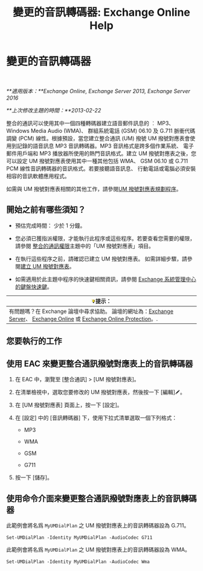﻿---
title: '變更的音訊轉碼器: Exchange Online Help'
TOCTitle: 變更的音訊轉碼器
ms:assetid: 139b2ccd-28c5-46c0-9050-777f4f59aade
ms:mtpsurl: https://technet.microsoft.com/zh-tw/library/Aa996342(v=EXCHG.150)
ms:contentKeyID: 50472602
ms.date: 05/23/2018
mtps_version: v=EXCHG.150
ms.translationtype: MT
---

# 變更的音訊轉碼器

 

_**適用版本：**Exchange Online, Exchange Server 2013, Exchange Server 2016_

_**上次修改主題的時間：**2013-02-22_

整合的通訊可以使用其中一個四種轉碼器建立語音郵件訊息的 ︰ MP3、 Windows Media Audio (WMA)、 群組系統電話 (GSM) 06.10 及 G.711 脈衝代碼調變 (PCM) 線性。根據預設，當您建立整合通訊 (UM) 撥號 UM 撥號對應表會使用到記錄的語音訊息 MP3 音訊轉碼器。MP3 音訊格式是跨多個作業系統、 電子郵件用戶端和 MP3 播放器所使用的熱門音訊格式。建立 UM 撥號對應表之後，您可以設定 UM 撥號對應表使用其中一種其他包括 WMA、 GSM 06.10 或 G.711 PCM 線性音訊轉碼器的音訊格式。若要接聽語音訊息、 行動電話或電腦必須安裝相容的音訊軟體應用程式。

如需與 UM 撥號對應表相關的其他工作，請參閱[UM 撥號對應表規劃程序](um-dial-plan-procedures-exchange-2013-help.md)。

## 開始之前有哪些須知？

  - 預估完成時間： 少於 1 分鐘。

  - 您必須已獲指派權限，才能執行此程序或這些程序。若要查看您需要的權限，請參閱 [整合的通訊權限](unified-messaging-permissions-exchange-2013-help.md)主題中的「UM 撥號對應表」項目。

  - 在執行這些程序之前，請確認已建立 UM 撥號對應表。 如需詳細步驟，請參閱[建立 UM 撥號對應表](create-a-um-dial-plan-exchange-2013-help.md)。

  - 如需適用於此主題中程序的快速鍵相關資訊，請參閱 [Exchange 系統管理中心的鍵盤快速鍵](keyboard-shortcuts-in-the-exchange-admin-center-exchange-online-protection-help.md)。

<table>
<thead>
<tr class="header">
<th><img src="images/Bb124558.tip(EXCHG.150).gif" title="提示" alt="提示" />提示：</th>
</tr>
</thead>
<tbody>
<tr class="odd">
<td>有問題嗎？在 Exchange 論壇中尋求協助。 論壇的網址為：<a href="https://go.microsoft.com/fwlink/p/?linkid=60612">Exchange Server</a>、 <a href="https://go.microsoft.com/fwlink/p/?linkid=267542">Exchange Online</a> 或 <a href="https://go.microsoft.com/fwlink/p/?linkid=285351">Exchange Online Protection</a>。.</td>
</tr>
</tbody>
</table>


## 您要執行的工作

## 使用 EAC 來變更整合通訊撥號對應表上的音訊轉碼器

1.  在 EAC 中，瀏覽至 \[整合通訊\] \> \[UM 撥號對應表\]。

2.  在清單檢視中，選取您要修改的 UM 撥號對應表，然後按一下 \[編輯\]![編輯圖示](images/JJ218640.6f53ccb2-1f13-4c02-bea0-30690e6ea71d(EXCHG.150).gif "編輯圖示")。

3.  在 \[UM 撥號對應表\] 頁面上，按一下 \[設定\]。

4.  在 \[設定\] 中的 \[音訊轉碼器\] 下，使用下拉式清單選取一個下列格式：
    
      - MP3
    
      - WMA
    
      - GSM
    
      - G711

5.  按一下 \[儲存\]。

## 使用命令介面來變更整合通訊撥號對應表上的音訊轉碼器

此範例會將名爲 `MyUMDialPlan` 之 UM 撥號對應表上的音訊轉碼器設為 G.711。

    Set-UMDialPlan -Identity MyUMDialPlan -AudioCodec G711

此範例會將名爲 `MyUMDialPlan` 之 UM 撥號對應表上的音訊轉碼器設為 WMA。

    Set-UMDialPlan -Identity MyUMDialPlan -AudioCodec Wma

